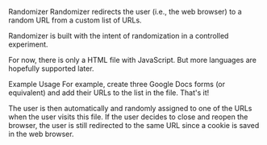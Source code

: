 Randomizer
Randomizer redirects the user (i.e., the web browser) to a random URL from a custom list of URLs.

Randomizer is built with the intent of randomization in a controlled experiment.

For now, there is only a HTML file with JavaScript. But more languages are hopefully supported later.

Example Usage
For example, create three Google Docs forms (or equivalent) and add their URLs to the list in the file. That's it!

The user is then automatically and randomly assigned to one of the URLs when the user visits this file. If the user decides to close and reopen the browser, the user is still redirected to the same URL since a cookie is saved in the web browser.
